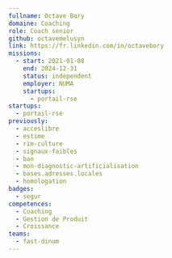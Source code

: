 ```yaml
---
fullname: Octave Bory
domaine: Coaching
role: Coach senior
github: octavemelusyn
link: https://fr.linkedin.com/in/octavebory
missions:
  - start: 2021-01-08
    end: 2024-12-31
    status: independent
    employer: NUMA
    startups:
      - portail-rse
startups:
  - portail-rse
previously:
  - acceslibre
  - estime
  - rim-culture
  - signaux-faibles
  - ban
  - mon-diagnostic-artificialisation
  - bases.adresses.locales
  - homologation
badges:
  - segur
competences:
  - Coaching
  - Gestion de Produit
  - Croissance
teams:
  - fast-dinum
---
```

